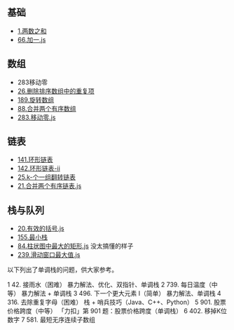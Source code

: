 ## 基础

- [1.两数之和](./code2/1.两数之和.js)
- [66.加一.js](./code2/66.加一.js)
## 数组

- 283移动零
- [26.删除排序数组中的重复项](./code2/26.删除排序数组中的重复项.js)
- [189.旋转数组](./code2/189.旋转数组.js)
- [88.合并两个有序数组](./code2/88.合并两个有序数组.js)
- [283.移动零.js](./code2/283.移动零.js)


## 链表

- [141.环形链表](./code2/141.环形链表.js)
- [142.环形链表-ii](./code2/142.环形链表-ii.js)
- [25.k-个一组翻转链表](./code2/25.k-个一组翻转链表.js)
- [21.合并两个有序链表.js](./code2/21.合并两个有序链表.js)

## 栈与队列

- [20.有效的括号.js](./code2/20.有效的括号.js)
- [155.最小栈](./code2/155.最小栈.js)
- [84.柱状图中最大的矩形.js](./code2/84.柱状图中最大的矩形.js) 没太搞懂的样子
- [239.滑动窗口最大值.js](./code2/239.滑动窗口最大值.js)


以下列出了单调栈的问题，供大家参考。

1	42. 接雨水（困难）	暴力解法、优化、双指针、单调栈
2	739. 每日温度（中等）	暴力解法 + 单调栈
3	496. 下一个更大元素 I（简单）	暴力解法、单调栈
4	316. 去除重复字母（困难）	栈 + 哨兵技巧（Java、C++、Python）
5	901. 股票价格跨度（中等）	「力扣」第 901 题：股票价格跨度（单调栈）
6	402. 移掉K位数字	
7	581. 最短无序连续子数组	
